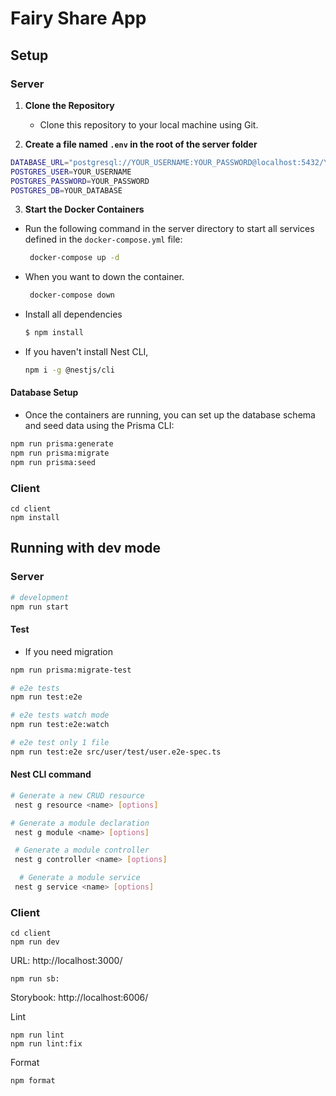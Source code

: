# Fairy Share App

## Setup

### Server

1. **Clone the Repository**

   - Clone this repository to your local machine using Git.

2. **Create a file named `.env` in the root of the server folder**

  ```bash
  DATABASE_URL="postgresql://YOUR_USERNAME:YOUR_PASSWORD@localhost:5432/YOUR_DATABASE?schema=public"
  POSTGRES_USER=YOUR_USERNAME
  POSTGRES_PASSWORD=YOUR_PASSWORD
  POSTGRES_DB=YOUR_DATABASE
  ```

3. **Start the Docker Containers**

- Run the following command in the server directory to start all services defined in the `docker-compose.yml` file:

  ```bash
   docker-compose up -d
  ```

- When you want to down the container.

  ```bash
   docker-compose down
  ```

- Install all dependencies
  ```bash
  $ npm install
  ```

- If you haven't install Nest CLI,

  ```bash
  npm i -g @nestjs/cli
  ```

#### Database Setup

- Once the containers are running, you can set up the database schema and seed data using the Prisma CLI:

```bash
npm run prisma:generate
npm run prisma:migrate
npm run prisma:seed
```

### Client

```
cd client
npm install
```

## Running with dev mode

### Server

```bash
# development
npm run start
```

#### Test
- If you need migration

```bash
npm run prisma:migrate-test
```

```bash
# e2e tests
npm run test:e2e

# e2e tests watch mode
npm run test:e2e:watch

# e2e test only 1 file
npm run test:e2e src/user/test/user.e2e-spec.ts
```

#### Nest CLI command

```bash
# Generate a new CRUD resource
 nest g resource <name> [options]

# Generate a module declaration
 nest g module <name> [options]

 # Generate a module controller
 nest g controller <name> [options]

  # Generate a module service
 nest g service <name> [options]
```

### Client

```
cd client
npm run dev
```
URL: http://localhost:3000/

```
npm run sb:
```
Storybook: http://localhost:6006/

Lint

```
npm run lint
npm run lint:fix
```

Format

```
npm format
```
